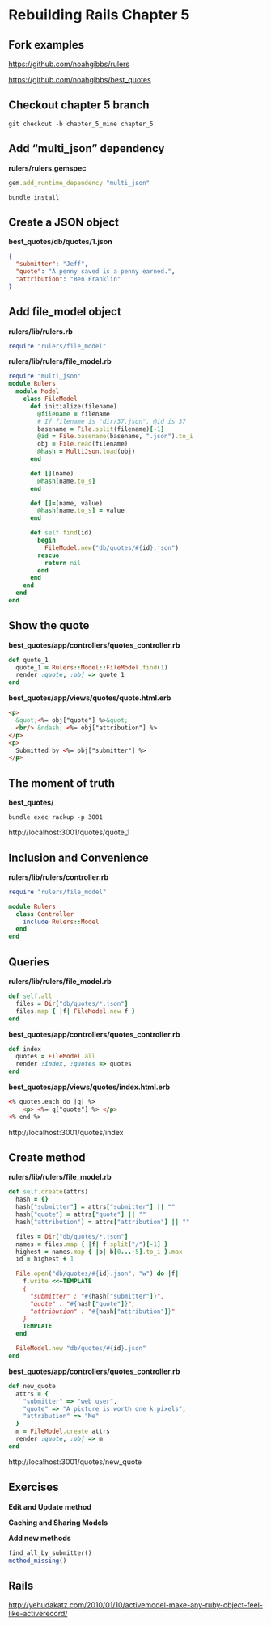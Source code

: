 # Rebuilding Rails Chapter 5

## Fork examples

https://github.com/noahgibbs/rulers

https://github.com/noahgibbs/best_quotes

## Checkout chapter 5 branch
```
git checkout -b chapter_5_mine chapter_5
```

## Add “multi_json” dependency 
**rulers/rulers.gemspec** 
```ruby
gem.add_runtime_dependency "multi_json"
```
```
bundle install
```

## Create a JSON object
**best_quotes/db/quotes/1.json**
```json
{
  "submitter": "Jeff",
  "quote": "A penny saved is a penny earned.",
  "attribution": "Ben Franklin"
}
```

## Add file_model object
**rulers/lib/rulers.rb**
```ruby
require "rulers/file_model"
```
**rulers/lib/rulers/file_model.rb**
```ruby
require "multi_json"
module Rulers
  module Model
    class FileModel
      def initialize(filename)
        @filename = filename
        # If filename is "dir/37.json", @id is 37
        basename = File.split(filename)[-1]
        @id = File.basename(basename, ".json").to_i
        obj = File.read(filename)
        @hash = MultiJson.load(obj)
      end

      def [](name)
        @hash[name.to_s]
      end

      def []=(name, value)
        @hash[name.to_s] = value
      end

      def self.find(id)
        begin
          FileModel.new("db/quotes/#{id}.json")
        rescue
          return nil
        end
      end
    end
  end
end
```

## Show the quote
**best_quotes/app/controllers/quotes_controller.rb**
```ruby
def quote_1
  quote_1 = Rulers::Model::FileModel.find(1)
  render :quote, :obj => quote_1
end
```
**best_quotes/app/views/quotes/quote.html.erb**
```html
<p>
  &quot;<%= obj["quote"] %>&quot;
  <br/> &ndash; <%= obj["attribution"] %>
</p>
<p>
  Submitted by <%= obj["submitter"] %>
</p>
```

## The moment of truth
**best_quotes/**
```
bundle exec rackup -p 3001
```
http://localhost:3001/quotes/quote_1

## Inclusion and Convenience
**rulers/lib/rulers/controller.rb**
```ruby
require "rulers/file_model"

module Rulers
  class Controller
    include Rulers::Model
  end
end

```

## Queries
**rulers/lib/rulers/file_model.rb**
```ruby
def self.all
  files = Dir["db/quotes/*.json"]
  files.map { |f| FileModel.new f }
end
```
**best_quotes/app/controllers/quotes_controller.rb**
```ruby
def index
  quotes = FileModel.all
  render :index, :quotes => quotes
end
```
**best_quotes/app/views/quotes/index.html.erb**
```html
<% quotes.each do |q| %>
    <p> <%= q["quote"] %> </p>
<% end %>
```

http://localhost:3001/quotes/index

## Create method
**rulers/lib/rulers/file_model.rb**
```ruby
def self.create(attrs)
  hash = {}
  hash["submitter"] = attrs["submitter"] || ""
  hash["quote"] = attrs["quote"] || ""
  hash["attribution"] = attrs["attribution"] || ""

  files = Dir["db/quotes/*.json"]
  names = files.map { |f| f.split("/")[-1] }
  highest = names.map { |b| b[0...-5].to_i }.max
  id = highest + 1

  File.open("db/quotes/#{id}.json", "w") do |f|
    f.write <<~TEMPLATE
    {
      "submitter" : "#{hash["submitter"]}",
      "quote" : "#{hash["quote"]}",
      "attribution" : "#{hash["attribution"]}"
    }
    TEMPLATE
  end

  FileModel.new "db/quotes/#{id}.json"
end

```
**best_quotes/app/controllers/quotes_controller.rb**
```ruby
def new_quote
  attrs = {
    "submitter" => "web user",
    "quote" => "A picture is worth one k pixels",
    "attribution" => "Me"
  }
  m = FileModel.create attrs
  render :quote, :obj => m
end
```

http://localhost:3001/quotes/new_quote

## Exercises
**Edit and Update method**

**Caching and Sharing Models**

**Add new methods**
```ruby
find_all_by_submitter()
method_missing()
```

## Rails
http://yehudakatz.com/2010/01/10/activemodel-make-any-ruby-object-feel-like-activerecord/





